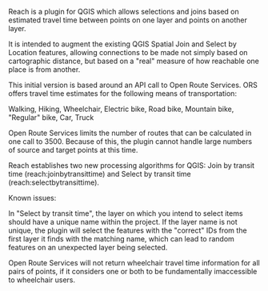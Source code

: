 Reach is a plugin for QGIS which allows selections and joins based on estimated travel time between points on one layer and points on another layer. 

It is intended to augment the existing QGIS Spatial Join and Select by Location features, allowing connections to be made not simply based on cartographic distance, but based on a "real" measure of how reachable one place is from another.

This initial version is based around an API call to Open Route Services. ORS offers travel time estimates for the following means of transportation:
  	
Walking, Hiking, Wheelchair, Electric bike, Road bike, Mountain bike, "Regular" bike, Car, Truck

Open Route Services limits the number of routes that can be calculated in one call to 3500. Because of this, the plugin cannot handle large numbers of source and target points at this time.

Reach establishes two new processing algorithms for QGIS: Join by transit time (reach:joinbytransittime) and Select by transit time (reach:selectbytransittime).

Known issues:

In "Select by transit time", the layer on which you intend to select items should have a unique name within the project. If the layer name is not unique, the plugin will select the features with the "correct" IDs from the first layer it finds with the matching name, which can lead to random features on an unexpected layer being selected.
  	
Open Route Services will not return wheelchair travel time information for all pairs of points, if it considers one or both to be fundamentally imaccessible to wheelchair users.
